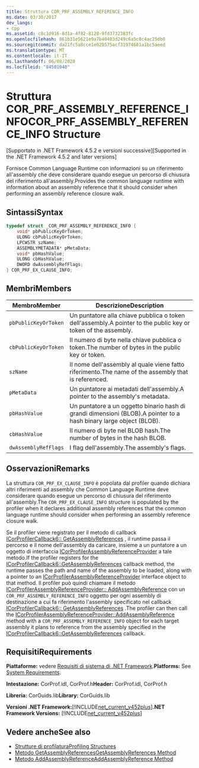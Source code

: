 ```yaml
---
title: Struttura COR_PRF_ASSEMBLY_REFERENCE_INFO
ms.date: 03/30/2017
dev_langs:
- cpp
ms.assetid: c8c1d916-8d1a-4f82-8128-9fd3732383fc
ms.openlocfilehash: 861b31e5621e9a7b40403d249c6a5c8c4ac25db8
ms.sourcegitcommit: da21fc5a8cce1e028575acf31974681a1bc5aeed
ms.translationtype: MT
ms.contentlocale: it-IT
ms.lasthandoff: 06/08/2020
ms.locfileid: "84501040"
---
```

# <a name="cor_prf_assembly_reference_info-structure"></a><span data-ttu-id="4705e-102">Struttura COR_PRF_ASSEMBLY_REFERENCE_INFO</span><span class="sxs-lookup"><span data-stu-id="4705e-102">COR_PRF_ASSEMBLY_REFERENCE_INFO Structure</span></span>
<span data-ttu-id="4705e-103">[Supportato in .NET Framework 4.5.2 e versioni successive]</span><span class="sxs-lookup"><span data-stu-id="4705e-103">[Supported in the .NET Framework 4.5.2 and later versions]</span></span>  
  
 <span data-ttu-id="4705e-104">Fornisce Common Language Runtime con informazioni su un riferimento all'assembly che deve considerare quando esegue un percorso di chiusura del riferimento all'assembly.</span><span class="sxs-lookup"><span data-stu-id="4705e-104">Provides the common language runtime with information about an assembly reference that it should consider when performing an assembly reference closure walk.</span></span>  
  
## <a name="syntax"></a><span data-ttu-id="4705e-105">Sintassi</span><span class="sxs-lookup"><span data-stu-id="4705e-105">Syntax</span></span>  
  
```cpp  
typedef struct _COR_PRF_ASSEMBLY_REFERENCE_INFO {  
    void* pbPublicKeyOrToken;  
    ULONG cbPublicKeyOrToken;  
    LPCWSTR szName;  
    ASSEMBLYMETADATA* pMetaData;  
    void* pbHashValue;  
    ULONG cbHashValue;  
    DWORD dwAssemblyRefFlags;  
} COR_PRF_EX_CLAUSE_INFO;  
```  
  
## <a name="members"></a><span data-ttu-id="4705e-106">Membri</span><span class="sxs-lookup"><span data-stu-id="4705e-106">Members</span></span>  
  
|<span data-ttu-id="4705e-107">Membro</span><span class="sxs-lookup"><span data-stu-id="4705e-107">Member</span></span>|<span data-ttu-id="4705e-108">Descrizione</span><span class="sxs-lookup"><span data-stu-id="4705e-108">Description</span></span>|  
|------------|-----------------|  
|`pbPublicKeyOrToken`|<span data-ttu-id="4705e-109">Un puntatore alla chiave pubblica o token dell'assembly.</span><span class="sxs-lookup"><span data-stu-id="4705e-109">A pointer to the public key or token of the assembly.</span></span>|  
|`cbPublicKeyOrToken`|<span data-ttu-id="4705e-110">Il numero di byte nella chiave pubblica o token.</span><span class="sxs-lookup"><span data-stu-id="4705e-110">The number of bytes in the public key or token.</span></span>|  
|`szName`|<span data-ttu-id="4705e-111">Il nome dell'assembly al quale viene fatto riferimento.</span><span class="sxs-lookup"><span data-stu-id="4705e-111">The name of the assembly that is referenced.</span></span>|  
|`pMetaData`|<span data-ttu-id="4705e-112">Un puntatore ai metadati dell'assembly.</span><span class="sxs-lookup"><span data-stu-id="4705e-112">A pointer to the assembly's metadata.</span></span>|  
|`pbHashValue`|<span data-ttu-id="4705e-113">Un puntatore a un oggetto binario hash di grandi dimensioni (BLOB).</span><span class="sxs-lookup"><span data-stu-id="4705e-113">A pointer to a hash binary large object (BLOB).</span></span>|  
|`cbHashValue`|<span data-ttu-id="4705e-114">Il numero di byte nel BLOB hash.</span><span class="sxs-lookup"><span data-stu-id="4705e-114">The number of bytes in the hash BLOB.</span></span>|  
|`dwAssemblyRefFlags`|<span data-ttu-id="4705e-115">I flag dell'assembly.</span><span class="sxs-lookup"><span data-stu-id="4705e-115">The assembly's flags.</span></span>|  
  
## <a name="remarks"></a><span data-ttu-id="4705e-116">Osservazioni</span><span class="sxs-lookup"><span data-stu-id="4705e-116">Remarks</span></span>  
 <span data-ttu-id="4705e-117">La struttura `COR_PRF_EX_CLAUSE_INFO` è popolata dal profiler quando dichiara altri riferimenti ad assembly che Common Language Runtime deve considerare quando esegue un percorso di chiusura del riferimento all'assembly.</span><span class="sxs-lookup"><span data-stu-id="4705e-117">The `COR_PRF_EX_CLAUSE_INFO` structure is populated by the profiler when it declares additional assembly references that the common language runtime should consider when performing an assembly reference closure walk.</span></span>  
  
 <span data-ttu-id="4705e-118">Se il profiler viene registrato per il metodo di callback [ICorProfilerCallback6:: GetAssemblyReferences](icorprofilercallback6-getassemblyreferences-method.md) , il runtime passa il percorso e il nome dell'assembly da caricare, insieme a un puntatore a un oggetto di interfaccia [ICorProfilerAssemblyReferenceProvider](icorprofilerassemblyreferenceprovider-interface.md) a tale metodo.</span><span class="sxs-lookup"><span data-stu-id="4705e-118">If the profiler registers for the [ICorProfilerCallback6::GetAssemblyReferences](icorprofilercallback6-getassemblyreferences-method.md) callback method, the runtime passes the path and name of the assembly to be loaded, along with a pointer to an [ICorProfilerAssemblyReferenceProvider](icorprofilerassemblyreferenceprovider-interface.md) interface object to that method.</span></span> <span data-ttu-id="4705e-119">Il profiler può quindi chiamare il metodo [ICorProfilerAssemblyReferenceProvider:: AddAssemblyReference](icorprofilerassemblyreferenceprovider-addassemblyreference-method.md) con un `COR_PRF_ASSEMBLY_REFERENCE_INFO` oggetto per ogni assembly di destinazione a cui fa riferimento l'assembly specificato nel callback [ICorProfilerCallback6:: GetAssemblyReferences](icorprofilercallback6-getassemblyreferences-method.md) .</span><span class="sxs-lookup"><span data-stu-id="4705e-119">The profiler can then call the [ICorProfilerAssemblyReferenceProvider::AddAssemblyReference](icorprofilerassemblyreferenceprovider-addassemblyreference-method.md) method with a `COR_PRF_ASSEMBLY_REFERENCE_INFO` object for each target assembly it plans to reference from the assembly specified in the [ICorProfilerCallback6::GetAssemblyReferences](icorprofilercallback6-getassemblyreferences-method.md) callback.</span></span>  
  
## <a name="requirements"></a><span data-ttu-id="4705e-120">Requisiti</span><span class="sxs-lookup"><span data-stu-id="4705e-120">Requirements</span></span>  
 <span data-ttu-id="4705e-121">**Piattaforme:** vedere [Requisiti di sistema di .NET Framework](../../get-started/system-requirements.md).</span><span class="sxs-lookup"><span data-stu-id="4705e-121">**Platforms:** See [System Requirements](../../get-started/system-requirements.md).</span></span>  
  
 <span data-ttu-id="4705e-122">**Intestazione:** CorProf.idl, CorProf.h</span><span class="sxs-lookup"><span data-stu-id="4705e-122">**Header:** CorProf.idl, CorProf.h</span></span>  
  
 <span data-ttu-id="4705e-123">**Libreria:** CorGuids.lib</span><span class="sxs-lookup"><span data-stu-id="4705e-123">**Library:** CorGuids.lib</span></span>  
  
 <span data-ttu-id="4705e-124">**Versioni .NET Framework:**[!INCLUDE[net_current_v452plus](../../../../includes/net-current-v452plus-md.md)]</span><span class="sxs-lookup"><span data-stu-id="4705e-124">**.NET Framework Versions:** [!INCLUDE[net_current_v452plus](../../../../includes/net-current-v452plus-md.md)]</span></span>  
  
## <a name="see-also"></a><span data-ttu-id="4705e-125">Vedere anche</span><span class="sxs-lookup"><span data-stu-id="4705e-125">See also</span></span>

- [<span data-ttu-id="4705e-126">Strutture di profilatura</span><span class="sxs-lookup"><span data-stu-id="4705e-126">Profiling Structures</span></span>](profiling-structures.md)
- [<span data-ttu-id="4705e-127">Metodo GetAssemblyReferences</span><span class="sxs-lookup"><span data-stu-id="4705e-127">GetAssemblyReferences Method</span></span>](icorprofilercallback6-getassemblyreferences-method.md)
- [<span data-ttu-id="4705e-128">Metodo AddAssemblyReference</span><span class="sxs-lookup"><span data-stu-id="4705e-128">AddAssemblyReference Method</span></span>](icorprofilerassemblyreferenceprovider-addassemblyreference-method.md)
